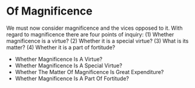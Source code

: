 # Of Magnificence

We must now consider magnificence and the vices opposed to it. With regard to magnificence there are four points of inquiry:
(1) Whether magnificence is a virtue?
(2) Whether it is a special virtue?
(3) What is its matter?
(4) Whether it is a part of fortitude?

* Whether Magnificence Is A Virtue?
* Whether Magnificence Is A Special Virtue?
* Whether The Matter Of Magnificence Is Great Expenditure?
* Whether Magnificence Is A Part Of Fortitude?